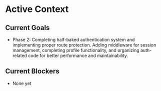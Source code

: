 # Active Context

## Current Goals

- Phase 2: Completing half-baked authentication system and implementing proper route protection. Adding middleware for session management, completing profile functionality, and organizing auth-related code for better performance and maintainability.

## Current Blockers

- None yet
